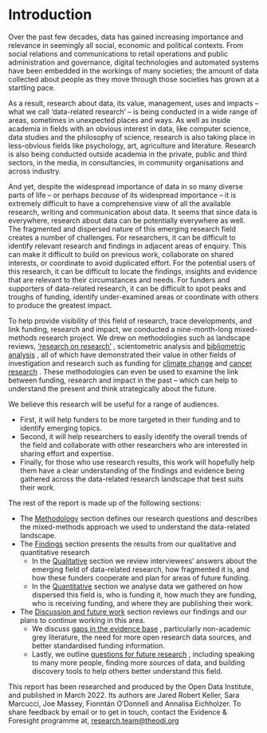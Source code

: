 # Introduction

Over the past few decades, data has gained increasing importance and relevance in seemingly all social, economic and political contexts. From social relations and communications to retail operations and public administration and governance, digital technologies and automated systems have been embedded in the workings of many societies; the amount of data collected about people as they move through those societies has grown at a startling pace. 

As a result, research about data, its value, management, uses and impacts – what we call ‘data-related research’ – is being conducted in a wide range of areas, sometimes in unexpected places and ways. As well as inside academia in fields with an obvious interest in data, like computer science, data studies and the philosophy of science, research is also taking place in less-obvious fields like psychology, art, agriculture and literature. Research is also being conducted outside academia in the private, public and third sectors, in the media, in consultancies, in community organisations and across industry.

And yet, despite the widespread importance of data in so many diverse parts of life – or perhaps *because* of its widespread importance – it is extremely difficult to have a comprehensive view of all the available research, writing and communication about data. It seems that since data is everywhere, research about data can be potentially everywhere as well. The fragmented and dispersed nature of this emerging research field creates a number of challenges. For researchers, it can be difficult to identify relevant research and findings in adjacent areas of enquiry. This can make it difficult to build on previous work, collaborate on shared interests, or coordinate to avoid duplicated effort. For the potential users of this research, it can be difficult to locate the findings, insights and evidence that are relevant to their circumstances and needs. For funders and supporters of data-related research, it can be difficult to spot peaks and troughs of funding, identify under-examined areas or coordinate with others to produce the greatest impact.

To help provide visibility of this field of research, trace developments, and link funding, research and impact, we conducted a nine-month-long mixed-methods research project. We drew on methodologies such as landscape reviews,  [‘research on research’](https://diigo.com/0nr6jg) , scientometric analysis and  [bibliometric analysis](https://diigo.com/0nr6ek) , all of which have demonstrated their value in other fields of investigation and research such as funding for  [climate change](https://www.ukcdr.org.uk/funding-landscape/uk-oda-funding-overview/)  and  [cancer research](https://diigo.com/0nr6fr) . These methodologies can even be used to examine the link between funding, research and impact in the past – which can help to understand the present and think strategically about the future.

We believe this research will be useful for a range of audiences. 
* First, it will help funders to be more targeted in their funding and to identify emerging topics.
* Second, it will help researchers to easily identify the overall trends of the field and collaborate with other researchers who are interested in sharing effort and expertise.
* Finally, for those who use research results, this work will hopefully help them have a clear understanding of the findings and evidence being gathered across the data-related research landscape that best suits their work.

The rest of the report is made up of the following sections:
* The  [Methodology](pages/methodology.html)  section defines our research questions and describes the mixed-methods approach we used to understand the data-related landscape. 
* The  [Findings](https://docs.google.com/document/d/16NY5Xus-yJPr9RXCXSx2Y4BxidsRoGygUm_EILzR3f4/edit#bookmark=id.bvd7vdvoe92h)  section presents the results from our qualitative and quantitative research
	* In the  [Qualitative](https://docs.google.com/document/d/16NY5Xus-yJPr9RXCXSx2Y4BxidsRoGygUm_EILzR3f4/edit#bookmark=id.180xccwi1ht2)  section we review interviewees’ answers about the emerging field of data-related research, how fragmented it is, and how these funders cooperate and plan for areas of future funding. 
	* In the  [Quantitative](https://docs.google.com/document/d/16NY5Xus-yJPr9RXCXSx2Y4BxidsRoGygUm_EILzR3f4/edit#bookmark=id.79b8w3umet1v)  section we analyse data we gathered on how dispersed this field is, who is funding it, how much they are funding, who is receiving funding, and where they are publishing their work. 
* The  [Discussion and future work](pages/discussion.html)  section reviews our findings and our plans to continue working in this area. 
	* We discuss  [gaps in the evidence base](https://docs.google.com/document/d/16NY5Xus-yJPr9RXCXSx2Y4BxidsRoGygUm_EILzR3f4/edit#bookmark=id.4655pdn24bnv) , particularly non-academic grey literature, the need for more open research data sources, and better standardised funding information.
	* Lastly, we outline  [questions for future research](https://docs.google.com/document/d/16NY5Xus-yJPr9RXCXSx2Y4BxidsRoGygUm_EILzR3f4/edit#bookmark=id.wvjwv3vikre6) , including speaking to many more people, finding more sources of data, and building discovery tools to help others better understand this field.

This report has been researched and produced by the Open Data Institute, and published in March 2022. Its authors are Jared Robert Keller, Sara Marcucci, Joe Massey, Fionntán O’Donnell and Annalisa Eichholzer. To share feedback by email or to get in touch, contact the Evidence & Foresight programme at,  [research.team@theodi.org](mailto:research.team@theodi.org) 
